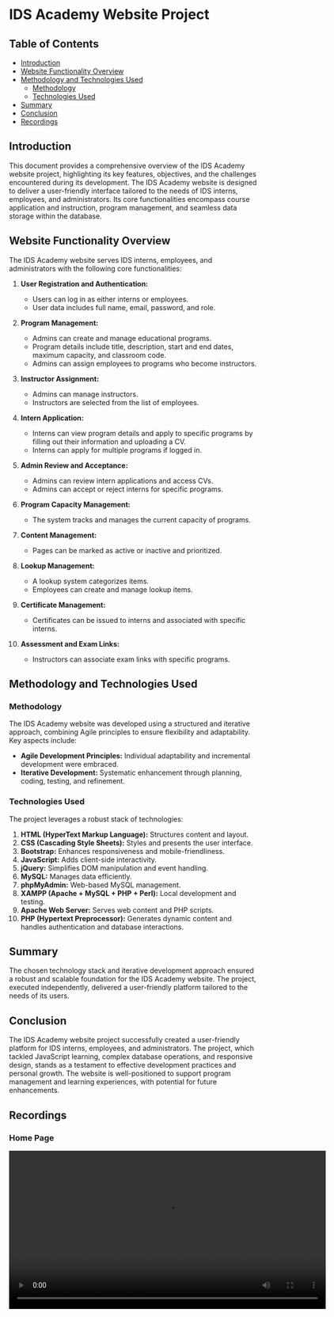 # IDS Academy Website Project

## Table of Contents
- [Introduction](#introduction)
- [Website Functionality Overview](#website-functionality-overview)
- [Methodology and Technologies Used](#methodology-and-technologies-used)
  - [Methodology](#methodology)
  - [Technologies Used](#technologies-used)
- [Summary](#summary)
- [Conclusion](#conclusion)
- [Recordings](#recordings)

## Introduction
This document provides a comprehensive overview of the IDS Academy website project, highlighting its key features, objectives, and the challenges encountered during its development. The IDS Academy website is designed to deliver a user-friendly interface tailored to the needs of IDS interns, employees, and administrators. Its core functionalities encompass course application and instruction, program management, and seamless data storage within the database.

## Website Functionality Overview
The IDS Academy website serves IDS interns, employees, and administrators with the following core functionalities:

1. **User Registration and Authentication:**
    - Users can log in as either interns or employees.
    - User data includes full name, email, password, and role.

2. **Program Management:**
    - Admins can create and manage educational programs.
    - Program details include title, description, start and end dates, maximum capacity, and classroom code.
    - Admins can assign employees to programs who become instructors.

3. **Instructor Assignment:**
    - Admins can manage instructors.
    - Instructors are selected from the list of employees.

4. **Intern Application:**
    - Interns can view program details and apply to specific programs by filling out their information and uploading a CV.
    - Interns can apply for multiple programs if logged in.

5. **Admin Review and Acceptance:**
    - Admins can review intern applications and access CVs.
    - Admins can accept or reject interns for specific programs.

6. **Program Capacity Management:**
    - The system tracks and manages the current capacity of programs.

7. **Content Management:**
    - Pages can be marked as active or inactive and prioritized.

8. **Lookup Management:**
    - A lookup system categorizes items.
    - Employees can create and manage lookup items.

9. **Certificate Management:**
    - Certificates can be issued to interns and associated with specific interns.

10. **Assessment and Exam Links:**
    - Instructors can associate exam links with specific programs.

## Methodology and Technologies Used

### Methodology
The IDS Academy website was developed using a structured and iterative approach, combining Agile principles to ensure flexibility and adaptability. Key aspects include:
- **Agile Development Principles:** Individual adaptability and incremental development were embraced.
- **Iterative Development:** Systematic enhancement through planning, coding, testing, and refinement.

### Technologies Used
The project leverages a robust stack of technologies:
1. **HTML (HyperText Markup Language):** Structures content and layout.
2. **CSS (Cascading Style Sheets):** Styles and presents the user interface.
3. **Bootstrap:** Enhances responsiveness and mobile-friendliness.
4. **JavaScript:** Adds client-side interactivity.
5. **jQuery:** Simplifies DOM manipulation and event handling.
6. **MySQL:** Manages data efficiently.
7. **phpMyAdmin:** Web-based MySQL management.
8. **XAMPP (Apache + MySQL + PHP + Perl):** Local development and testing.
9. **Apache Web Server:** Serves web content and PHP scripts.
10. **PHP (Hypertext Preprocessor):** Generates dynamic content and handles authentication and database interactions.

## Summary
The chosen technology stack and iterative development approach ensured a robust and scalable foundation for the IDS Academy website. The project, executed independently, delivered a user-friendly platform tailored to the needs of its users.

## Conclusion
The IDS Academy website project successfully created a user-friendly platform for IDS interns, employees, and administrators. The project, which tackled JavaScript learning, complex database operations, and responsive design, stands as a testament to effective development practices and personal growth. The website is well-positioned to support program management and learning experiences, with potential for future enhancements.

## Recordings

### Home Page
<video width="640" controls>
  <source src="https://github.com/Im-Hsn/IDS-Academy-W



  

https://github.com/user-attachments/assets/a57a90e5-8fe1-4d89-87f9-486f53804add





ebsite/recordings/home.mp4" type="video/mp4">
  Your browser does not support the video tag.
</video>

### Admin Page
<video width="640" controls>
  <source src="https://github.com/Im-Hsn/IDS-Academy-Website/recordings/admin.mp4" type="mp4">
  Your browser does not support the video tag.
</video>

### Applicant Page
<video width="640" controls>
  <source src="https://github.com/Im-Hsn/IDS-Academy-Website/recordings/applicant.mp4" type="mp4">
  Your browser does not support the video tag.
</video>
